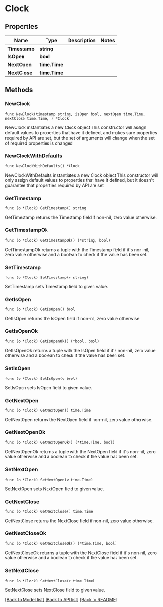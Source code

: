 # Clock

## Properties

Name | Type | Description | Notes
------------ | ------------- | ------------- | -------------
**Timestamp** | **string** |  | 
**IsOpen** | **bool** |  | 
**NextOpen** | **time.Time** |  | 
**NextClose** | **time.Time** |  | 

## Methods

### NewClock

`func NewClock(timestamp string, isOpen bool, nextOpen time.Time, nextClose time.Time, ) *Clock`

NewClock instantiates a new Clock object
This constructor will assign default values to properties that have it defined,
and makes sure properties required by API are set, but the set of arguments
will change when the set of required properties is changed

### NewClockWithDefaults

`func NewClockWithDefaults() *Clock`

NewClockWithDefaults instantiates a new Clock object
This constructor will only assign default values to properties that have it defined,
but it doesn't guarantee that properties required by API are set

### GetTimestamp

`func (o *Clock) GetTimestamp() string`

GetTimestamp returns the Timestamp field if non-nil, zero value otherwise.

### GetTimestampOk

`func (o *Clock) GetTimestampOk() (*string, bool)`

GetTimestampOk returns a tuple with the Timestamp field if it's non-nil, zero value otherwise
and a boolean to check if the value has been set.

### SetTimestamp

`func (o *Clock) SetTimestamp(v string)`

SetTimestamp sets Timestamp field to given value.


### GetIsOpen

`func (o *Clock) GetIsOpen() bool`

GetIsOpen returns the IsOpen field if non-nil, zero value otherwise.

### GetIsOpenOk

`func (o *Clock) GetIsOpenOk() (*bool, bool)`

GetIsOpenOk returns a tuple with the IsOpen field if it's non-nil, zero value otherwise
and a boolean to check if the value has been set.

### SetIsOpen

`func (o *Clock) SetIsOpen(v bool)`

SetIsOpen sets IsOpen field to given value.


### GetNextOpen

`func (o *Clock) GetNextOpen() time.Time`

GetNextOpen returns the NextOpen field if non-nil, zero value otherwise.

### GetNextOpenOk

`func (o *Clock) GetNextOpenOk() (*time.Time, bool)`

GetNextOpenOk returns a tuple with the NextOpen field if it's non-nil, zero value otherwise
and a boolean to check if the value has been set.

### SetNextOpen

`func (o *Clock) SetNextOpen(v time.Time)`

SetNextOpen sets NextOpen field to given value.


### GetNextClose

`func (o *Clock) GetNextClose() time.Time`

GetNextClose returns the NextClose field if non-nil, zero value otherwise.

### GetNextCloseOk

`func (o *Clock) GetNextCloseOk() (*time.Time, bool)`

GetNextCloseOk returns a tuple with the NextClose field if it's non-nil, zero value otherwise
and a boolean to check if the value has been set.

### SetNextClose

`func (o *Clock) SetNextClose(v time.Time)`

SetNextClose sets NextClose field to given value.



[[Back to Model list]](../README.md#documentation-for-models) [[Back to API list]](../README.md#documentation-for-api-endpoints) [[Back to README]](../README.md)


